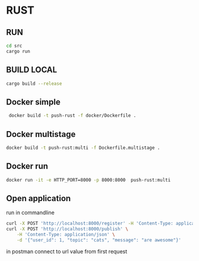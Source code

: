 # RUST

## RUN

```bash
cd src
cargo run 
```

## BUILD LOCAL

```bash
cargo build --release
```

## Docker simple

```bash
 docker build -t push-rust -f docker/Dockerfile .
```

## Docker multistage

```bash
docker build -t push-rust:multi -f Dockerfile.multistage .
```

## Docker run

```bash
docker run -it -e HTTP_PORT=8000 -p 8000:8000  push-rust:multi
```

## Open application

run in commandline

``` bash
curl -X POST 'http://localhost:8000/register' -H 'Content-Type: application/json' -d '{ "user_id": 1 }' 
curl -X POST 'http://localhost:8000/publish' \
    -H 'Content-Type: application/json' \
    -d '{"user_id": 1, "topic": "cats", "message": "are awesome"}'
```

in postman connect to url value from first request
